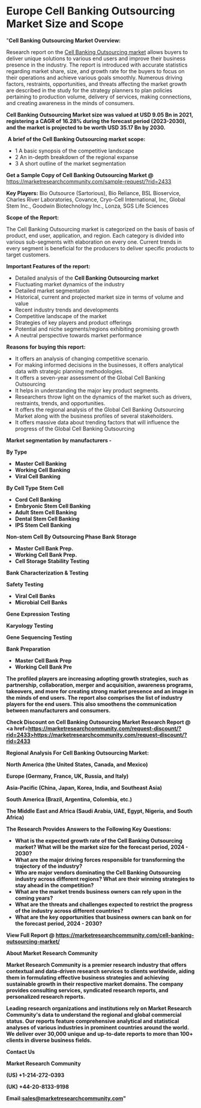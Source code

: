 # Europe Cell Banking Outsourcing Market Size and Scope 
"<strong>Cell Banking Outsourcing Market Overview:</strong>

Research report on the <a href=https://marketresearchcommunity.com/cell-banking-outsourcing-market/>Cell Banking Outsourcing market</a> allows buyers to deliver unique solutions to various end users and improve their business presence in the industry. The report is introduced with accurate statistics regarding market share, size, and growth rate for the buyers to focus on their operations and achieve various goals smoothly. Numerous driving factors, restraints, opportunities, and threats affecting the market growth are described in the study for the strategy planners to plan policies pertaining to production volume, delivery of services, making connections, and creating awareness in the minds of consumers.

<strong>Cell Banking Outsourcing Market size was valued at USD 9.05 Bn in 2021, registering a CAGR of 16.28% during the forecast period (2023-2030), and the market is projected to be worth USD 35.17 Bn by 2030.</strong>

 <Strong>A brief of the Cell Banking Outsourcing market scope:</Strong>
<ul>
 <li>1  A basic synopsis of the competitive landscape</li>
 <li>2  An in-depth breakdown of the regional expanse</li>
 <li>3  A short outline of the market segmentation</li>
</ul>
<strong>Get a Sample Copy of Cell Banking Outsourcing Market @ </b></strong><a href=https://marketresearchcommunity.com/sample-request/?rid=2433><u>https://marketresearchcommunity.com/sample-request/?rid=2433</u></a>

<strong>Key Players:</strong> 
Bio Outsource (Sartorious), Bio Reliance, BSL Bioservice, Charles River Laboratories, Covance, Cryo-Cell International, Inc, Global Stem Inc., Goodwin Biotechnology Inc., Lonza, SGS Life Sciences

<strong>Scope of the Report:</strong>

The Cell Banking Outsourcing market is categorized on the basis of basis of product, end user, application, and region. Each category is divided into various sub-segments with elaboration on every one. Current trends in every segment is beneficial for the producers to deliver specific products to target customers.

<strong><b>Important Features of the report:</b></strong>
<ul>
  <li>Detailed analysis of the <strong><b>Cell Banking Outsourcing </b></strong><strong><b>market</b></strong></li>
  <li>Fluctuating market dynamics of the industry</li>
  <li>Detailed market segmentation</li>
  <li>Historical, current and projected market size in terms of volume and value</li>
  <li>Recent industry trends and developments</li>
  <li>Competitive landscape of the market</li>
  <li>Strategies of key players and product offerings</li>
  <li>Potential and niche segments/regions exhibiting promising growth</li>
  <li>A neutral perspective towards market performance</li>
</ul>
<strong><b>Reasons for buying this report:</b></strong>
<ul>
  <li>It offers an analysis of changing competitive scenario.</li>
  <li>For making informed decisions in the businesses, it offers analytical data with strategic planning methodologies.</li>
  <li>It offers a seven-year assessment of the Global Cell Banking Outsourcing</li>
  <li>It helps in understanding the major key product segments.</li>
  <li>Researchers throw light on the dynamics of the market such as drivers, restraints, trends, and opportunities.</li>
  <li>It offers the regional analysis of the Global Cell Banking Outsourcing Market along with the business profiles of several stakeholders.</li>
  <li>It offers massive data about trending factors that will influence the progress of the Global Cell Banking Outsourcing</li>
</ul>

<strong>Market segmentation by manufacturers -</strong>


<strong><strong>By Type</strong></h4>
<ul>
 	<li>Master Cell Banking</li>
 	<li>Working Cell Banking</li>
 	<li>Viral Cell Banking</li>
</ul>
<strong><strong>By Cell Type</strong></h4>
Stem Cell
<ul>
 	<li>Cord Cell Banking</li>
 	<li>Embryonic Stem Cell Banking</li>
 	<li>Adult Stem Cell Banking</li>
 	<li>Dental Stem Cell Banking</li>
 	<li>IPS Stem Cell Banking</li>
</ul>
Non-stem Cell
<strong><strong>By Outsourcing Phase</strong></h4>
<strong>Bank Storage</strong>
<ul>
 	<li>Master Cell Bank Prep.</li>
 	<li>Working Cell Bank Prep.</li>
 	<li>Cell Storage Stability Testing</li>
</ul>
<strong>Bank Characterization &amp; Testing</strong>

Safety Testing
<ul>
 	<li>Viral Cell Banks</li>
 	<li>Microbial Cell Banks</li>
</ul>
Gene Expression Testing

Karyology Testing

Gene Sequencing Testing

<strong>Bank Preparation</strong>
<ul>
 	<li>Master Cell Bank Prep</li>
 	<li>Working Cell Bank Pre</li>
</ul>

The profiled players are increasing adopting growth strategies, such as partnership, collaboration, merger and acquisition, awareness programs, takeovers, and more for creating strong market presence and an image in the minds of end users. The report also comprises the list of industry players for the end users. This also smoothens the communication between manufacturers and consumers.

<strong><b>Check Discount on Cell Banking Outsourcing Market Research Report @ </b></strong><a href=https://marketresearchcommunity.com/request-discount/?rid=2433><u>https://marketresearchcommunity.com/request-discount/?rid=2433</u></a>

<strong>Regional Analysis For Cell Banking Outsourcing Market:</strong>

<strong>North America</strong> (the United States, Canada, and Mexico)

<strong>Europe</strong> (Germany, France, UK, Russia, and Italy)

<strong>Asia-Pacific</strong> (China, Japan, Korea, India, and Southeast Asia)

<strong>South America</strong> (Brazil, Argentina, Colombia, etc.)

<strong>The Middle East and Africa</strong> (Saudi Arabia, UAE, Egypt, Nigeria, and South Africa)

<strong>The Research Provides Answers to the Following Key Questions:</strong>
<ul>
 	<li>What is the expected growth rate of the Cell Banking Outsourcing market? What will be the market size for the forecast period, 2024 - 2030?</li>
 	<li>What are the major driving forces responsible for transforming the trajectory of the industry?</li>
 	<li>Who are major vendors dominating the Cell Banking Outsourcing industry across different regions? What are their winning strategies to stay ahead in the competition?</li>
 	<li>What are the market trends business owners can rely upon in the coming years?</li>
 	<li>What are the threats and challenges expected to restrict the progress of the industry across different countries?</li>
 	<li>What are the key opportunities that business owners can bank on for the forecast period, 2024 - 2030?</li>
</ul>

<strong>View Full Report @</strong> <a href=https://marketresearchcommunity.com/cell-banking-outsourcing-market/>https://marketresearchcommunity.com/cell-banking-outsourcing-market/</a>

<strong>About Market Research Community</strong>

Market Research Community is a premier research industry that offers contextual and data-driven research services to clients worldwide, aiding them in formulating effective business strategies and achieving sustainable growth in their respective market domains. The company provides consulting services, syndicated research reports, and personalized research reports.

Leading research organizations and institutions rely on Market Research Community's data to understand the regional and global commercial status. Our reports feature comprehensive analytical and statistical analyses of various industries in prominent countries around the world. We deliver over 30,000 unique and up-to-date reports to more than 100+ clients in diverse business fields.

<strong>Contact Us</strong>

<strong>Market Research Community</strong>

(US) +1-214-272-0393

(UK) +44-20-8133-9198

<strong>Email:</strong>sales@marketresearchcommunity.com"
